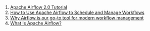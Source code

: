 1. [Apache Airflow 2.0 Tutorial](https://medium.com/apache-airflow/apache-airflow-2-0-tutorial-41329bbf7211)
2. [How to Use Apache Airflow to Schedule and Manage Workflows](https://www.freecodecamp.org/news/how-to-use-apache-airflow-to-manage-workflows/)
3. [Why Airflow is our go-to tool for modern workflow management](https://muttdata.ai/blog/2022/04/20/modern-workflow-management-with-airflow.html)
4. [What Is Apache Airflow?](https://www.run.ai/guides/machine-learning-operations/apache-airflow)
